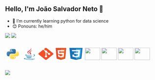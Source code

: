 ## Hello, I'm João Salvador Neto 👋

- 🐍 I’m currently learning python for data science
- 😊 Ponouns: he/him



<div>
  <img height="180em" src=https://github-readme-stats.vercel.app/api?username=joao72neto&show_icons=true&border_color=000000&theme=monokai>
   <img height = "180em" src = "https://github-readme-stats.vercel.app/api/top-langs/?username=joao72neto&layout=compact&border_color=000000&theme=monokai">
</div>

##

<div align="left">
  <img src="https://github.com/devicons/devicon/blob/master/icons/python/python-original.svg" width = "50px" height=40px>
  <img src="https://github.com/devicons/devicon/blob/master/icons/java/java-original.svg" width = "50px" height=40px>
  <img src="https://github.com/devicons/devicon/blob/master/icons/git/git-original.svg" width = "50px" height=40px>
  <img src="https://github.com/devicons/devicon/blob/master/icons/html5/html5-original.svg?short_path=c2dda3a" width = "40px" height=40px>
  <img src="https://github.com/devicons/devicon/blob/master/icons/css3/css3-original.svg" width = "50px" height=40px>
  <img src="https://upload.wikimedia.org/wikipedia/commons/c/cf/New_Power_BI_Logo.svg" width = "50px" height=40px>
  <img src="https://cdn.jsdelivr.net/gh/devicons/devicon@latest/icons/mysql/mysql-original-wordmark.svg" width = "50px" height=40px/>
  <img src="https://cdn.jsdelivr.net/gh/devicons/devicon@latest/icons/oracle/oracle-original.svg" width = "50px" height=40px/>
  <img src="https://cdn.jsdelivr.net/gh/devicons/devicon@latest/icons/sqldeveloper/sqldeveloper-original.svg" width = "50px" height=40px/>
</div>

##

<a target="_blank" href="https://www.linkedin.com/in/jo%C3%A3o-salvador-neto-927086229/"><img src="https://img.shields.io/badge/LinkedIn-0077B5?style=for-the-badge&logo=linkedin&logoColor=white"></a>

